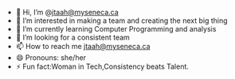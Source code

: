- 👋 Hi, I’m @jtaah@myseneca.ca
- 👀 I’m interested in making a team and creating the next big thing
- 🌱 I’m currently learning Computer Programming and analysis
- 💞️ I’m looking for a consistent team
- 📫 How to reach me jtaah@myseneca.ca
- 😄 Pronouns: she/her
- ⚡ Fun fact:Woman in Tech,Consistency beats Talent.

<!---
JosclifTaah/JosclifTaah is a ✨ special ✨ repository because its `README.md` (this file) appears on your GitHub profile.
You can click the Preview link to take a look at your changes.
--->
